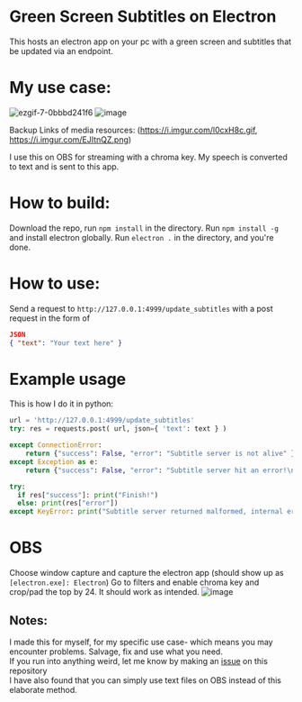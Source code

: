 # Green Screen Subtitles on Electron
This hosts an electron app on your pc with a green screen and subtitles that be updated via an endpoint.

# My use case:
![ezgif-7-0bbbd241f6](https://github.com/SuppliedOrange/greenscreen-subtitles/assets/70258998/8a7b4ea1-17e9-41c5-95b6-03fb645961a1)
![image](https://github.com/SuppliedOrange/greenscreen-subtitles/assets/70258998/12f29517-7e28-4574-9264-24e2185fb4e8)


Backup Links of media resources: (https://i.imgur.com/l0cxH8c.gif, https://i.imgur.com/EJItnQZ.png)

I use this on OBS for streaming with a chroma key. My speech is converted to text and is sent to this app.

# How to build:
Download the repo, run `npm install` in the directory.
Run `npm install -g` and install electron globally.
Run `electron .` in the directory, and you're done.

# How to use: 
Send a request to `http://127.0.0.1:4999/update_subtitles` with a post request in the form of
```json
JSON
{ "text": "Your text here" }
```

# Example usage
This is how I do it in python:
```py
url = 'http://127.0.0.1:4999/update_subtitles'
try: res = requests.post( url, json={ 'text': text } )

except ConnectionError:
    return {"success": False, "error": "Subtitle server is not alive" }
except Exception as e:
    return {"success": False, "error": "Subtitle server hit an error!\n" + str(e)}

try:
  if res["success"]: print("Finish!")
  else: print(res["error"])
except KeyError: print("Subtitle server returned malformed, internal error maybe?")
```

# OBS
Choose window capture and capture the electron app (should show up as `[electron.exe]: Electron`)
Go to filters and enable chroma key and crop/pad the top by 24.
It should work as intended.
![image](https://github.com/SuppliedOrange/greenscreen-subtitles/assets/70258998/cfbb6717-8ce9-4aaf-8cd4-14fdd02923a1)

## Notes:
I made this for myself, for my specific use case- which means you may encounter problems. Salvage, fix and use what you need.<br>
If you run into anything weird, let me know by making an [issue](https://github.com/SuppliedOrange/greenscreen-subtitles/issues/new) on this repository <br>
I have also found that you can simply use text files on OBS instead of this elaborate method.
